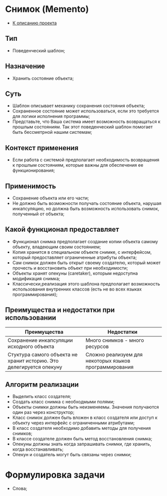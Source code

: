 # Снимок (Memento)
* [К описанию проекта](https://github.com/engine-it-in/java-design-patterns)
## Тип
* Поведенческий шаблон;
## Назначение
* Хранить состояние объекта;
## Суть
* Шаблон описывает механику сохранения состояния объекта;
* Сохраненное состояние может использоваться, 
если это требуется для логики исполнения программы;
* Представьте, что Ваша система имеет возможность 
возвращаться к прошлым состояниям. Так этот поведенческий шаблон помогает 
быть бессметрной нашим системам; 
## Контекст применения
* Если работа с системой предполагает необходимость 
возвращения к прошлым состояниям, которые важны для 
обеспечения ее функционирования;
## Применимость
* Сохранение объекта или его части;
* Не должно быть возможности получать состояние объекта, 
нарушая инкапсуляцию, но должна быть возможность 
использовать снимок, полученный от объекта;
## Какой функционал предоставляет
* Функционал снимка предполагает 
создание копии объекта самому объекту, владеющим своим состоянием;
* Копия хранится в специальном объекте снимке, с интерфейсом, 
который предоставляет ограниченные атрибуты объекта;
* Сам снимок должен быть открыт своему создателю, 
который может прочесть и восстановить объект при необходимости;
* Объекты хранят опекуны (caretaker), которым недоступна модификация снимка;
* Классически,реализация этого шаблона предполагает 
возможность использования внутренних классов (есть не во всех языках программирования);
## Преимущества и недостатки при использовании
| Преимущества                                                        | Недостатки                                             |
|---------------------------------------------------------------------|--------------------------------------------------------|
| Сохранение инкапсуляции исходного объекта                           | Много снимков - много ресурсов                         |
| Стуктура самого объекта не хранит историю. Это делегируется опекуну | Сложно реализуем для некоторых языков программирования |
## Алгоритм реализации
* Выделить класс создателя;
* Создать класс снимка с необходмыми полями;
* Объекты снимки должны быть неизменяемы. 
Значения получаются один раз через конструктор;
* Класс снимок должен быть вложен в класс 
создателя или доступ к объекту через интерфейс с ограниченными атрибутами;
* В класс создателя необходимо добавить методы для получения снимков;
* В классе создателе должен быть метод восстановления снимка;
* Опекуны должны знать когда запрашивать снимки, 
где хранить, когда восстанавливать;
* Опекун и создатель могут быть связаны через снимки;
# Формулировка задачи
* Слова;